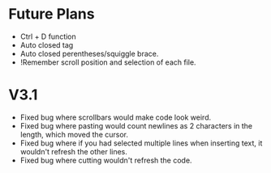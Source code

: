 # Future Plans
- Ctrl + D function
- Auto closed tag
- Auto closed perentheses/squiggle brace.
- !Remember scroll position and selection of each file.

# V3.1
- Fixed bug where scrollbars would make code look weird.
- Fixed bug where pasting would count newlines as 2 characters in the length, which moved the cursor.
- Fixed bug where if you had selected multiple lines when inserting text, it wouldn't refresh the other lines.
- Fixed bug where cutting wouldn't refresh the code.
